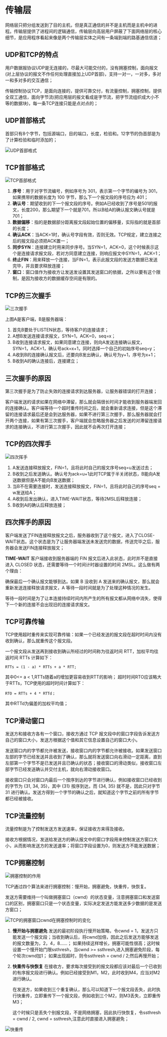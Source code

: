 # 传输层
网络层只把分组发送到了目的主机，但是真正通信的并不是主机而是主机中的进程。传输层提供了进程间的逻辑通信，传输层向高层用户屏蔽了下面网络层的核心细节，是应用程序看起来像是两个传输层实体之间有一条端到端的路基通信信道；

## UDP和TCP的特点
用户数据报协议UDP是无连接的，尽最大可能交付的，没有拥塞控制，面向报文(对上层协议的报文不作任何处理直接加上UDP首部)，支持一对一，一对多，多对一和多对多的交互通信；

传输控制协议TCP，是面向连接的，提供可靠交付，有流量控制，拥塞控制，提供全双工通信，面向字节流(把应用层的报文看成是字节流，把字节流组织成大小不等的数据块)，每一条TCP连接只能是点对点的；

## UDP首部格式
首部只有8个字节，包括源端口，目的端口，长度，检验和。12字节的伪首部是为了计算检验和临时添加的；

![UDP首部格式](img/UDP首部格式.jpg)

## TCP首部格式

![TCP首部格式](img/TCP首部格式.png)

1. **序号**：用于对字节流编号，例如序号为 301，表示第一个字节的编号为 301，如果携带的数据长度为 100 字节，那么下一个报文段的序号应为 401；
2. **确认号**：期望收到的下一个报文段的序号。例如A已经收到了序号是501的报文，长度200，那么期望下一个就是701，所以B给A的确认报文确认号就是701；
3. **数据偏移**：指的是数据部分距离报文段起始位置的偏移量，实际指的就是首部的长度；
4. **确认ACK**：当ACK=1时，确认号字段有效，否则无效。TCP规定，建立连接之后的报文段必须把ACK置一；
5. **同步SYN**：连接建立时用来同步序号。当SYN=1，ACK=0，这个时候表示这个是连接请求报文段，若对方同意建立连接，则响应报文中SYN=1，ACK=1；
6. **终止FIN**：用来释放一个连接，当FIN=1，表示此报文段的发送方数据已发送完毕，并且要求释放连接；
7. **窗口**：窗口值作为接收方让发送发设置其发送窗口的依据，之所以要有这个限制，是因为接收方的数据缓存空间是有限的。

## TCP的三次握手
![三次握手](img/三次握手.png)

上图A是客户端，B是服务器端：
1. 首先B要处于LISTEN状态，等待客户的连接请求；
2. A想B发送连接请求报文，SYN=1，ACK=0，seq=x；
3. B收到连接请求报文，如果同意建立连接，则向A发送连接确认报文，SYN=1，ACK=1，确认号ack=x+1，同时选择一个自己的初始序号seq=y；
4. A收到B的连接确认报文后，还要向B发出确认，确认号为y+1，序号为x+1；
5. B收到A的确认连接后，连接建立；
   
## 三次握手的原因
第三次握手是为了防止失效的连接请求到达服务器，让服务器错误的打开连接；

客户端发送的请求如果在网络中滞留，那么就会隔很长时间才能收到服务器端发回的连接确认。客户端等待一个超时重传时间之后，就会重新请求连接，但是这个滞留的连接请求最后还是会到达服务器，如果不进行第三次握手，那么服务器就会打开两个连接，如果有第三次握手，客户端就会忽略服务器之后发送的对滞留连接请求的连接确认，不进行第三次握手，因此就不会再次打开连接；

## TCP的四次挥手

![四次挥手](img/四次挥手.jpg)

1. A发送连接释放报文，FIN=1，且将此时自己的报文序号seq=u发送过去；
2. B收到之后发送确认。确认号为ack=u+1此时TCP属于半关闭状态，B能向A发送数据但是A不能向B发送数据；
3. 当B不在需要连接时，发送连接释放报文，FIN=1，且将此时自己的序号seq = w发送给A；
4. A收到后发出确认，进入TIME-WAIT状态，等待2MSL后释放连接；
5. B收到A的确认后释放连接；
   
## 四次挥手的原因
客户端发送了FIN连接释放报文之后，服务器收到了这个报文，进入了CLOSE-WAIT状态。这个状态是为了让服务器端发送未发送完的数据，传送完毕之后，服务器会发送FIN连接释放报文；

**TIME-WAIT**
客户端接收到服务器端的 FIN 报文后进入此状态，此时并不是直接进入 CLOSED 状态，还需要等待一个时间计时器设置的时间 2MSL。这么做有两个理由：

确保最后一个确认报文能够到达。如果 B 没收到 A 发送来的确认报文，那么就会重新发送连接释放请求报文，A 等待一段时间就是为了处理这种情况的发生。

等待一段时间是为了让本连接持续时间内所产生的所有报文都从网络中消失，使得下一个新的连接不会出现旧的连接请求报文。

## TCP可靠传输
TCP使用超时重传来实现可靠传输：如果一个已经发送的报文段在超时时间内没有收到确认，那么就重传这个报文段。

一个报文段从发送再到接收到确认所经过的时间称为往返时间 RTT，加权平均往返时间 RTTs 计算如下：

    RTTs = (1 - a) * RTTs + a * RTT;

其中0<= a < 1,RTTs随着a的增加更容易收到RTT的影响；
超时时间RTO应该略大于RTTs，TCP使用的超时时间计算如下：

    RTO = RTTs + 4 * RTTd；

其中RTTd为偏差的加权平均值；

## TCP滑动窗口
发送方和接收方各有一个窗口，接收方通过 TCP 报文段中的窗口字段告诉发送方自己的窗口大小，发送方根据这个值和其它信息设置自己的窗口大小。

发送窗口内的字节都允许被发送，接收窗口内的字节都允许被接收。如果发送窗口左部的字节已经发送并且收到了确认，那么就将发送窗口向右滑动一定距离，直到左部第一个字节不是已发送并且已确认的状态；接收窗口的滑动类似，接收窗口左部字节已经发送确认并交付主机，就向右滑动接收窗口。

接收窗口只会对窗口内最后一个按序到达的字节进行确认，例如接收窗口已经收到的字节为 {31, 34, 35}，其中 {31} 按序到达，而 {34, 35} 就不是，因此只对字节 31 进行确认。发送方得到一个字节的确认之后，就知道这个字节之前的所有字节都已经被接收。

## TCP流量控制
流量控制是为了控制发送方发送速率，保证接收方来得及接收。

接收方根据情况，发送给发送方的确认报文中的窗口字段用来控制发送方窗口大小，从而影响发送方的发送速率；将窗口字段设置为0，则发送方不能发送数据；

## TCP拥塞控制
![拥塞控制的作用](img/拥塞控制的作用.jpg)

TCP通过四个算法来进行拥塞控制：慢开始，拥塞避免，快重传，快恢复。

发送方需要维持一个叫做拥塞窗口（cwnd）的状态变量，注意拥塞窗口和发送窗口的区别，拥塞窗口只是一个状态变量，实际决定发送方能发送多少数据的是发送方窗口；

![TCP的拥塞窗口cwnd在拥塞控制时的变化](img/TCP的拥塞窗口cwnd在拥塞控制时的变化.png)

1. **慢开始与拥塞避免**
   发送的最初阶段执行慢开始策略，令cwnd = 1，发送方只能发送一个报文段；当收到确认后，将cwnd加倍，因此之后发送方能够发送的报文数量为，2，4，8……；
   如果持续这样增长，拥塞可能性很高；这时候设置一个慢开始门限ssthresh，当cwnd >= ssthresh,进入拥塞避免阶段，每个轮次cwnd加1；
   如果出现超时，则令ssthresh = cwnd / 2;然后再慢开始；
2. **快重传与快恢复**
   在接收方，要求每次接受到的报文段都应该对最后一个已收到的有序报文段进行确认。例如已经接受到M1，M2，此时收到M4，应当对M2进行确认。

   在发送方，如果收到三个重复确认，那么可以知道下一个报文段丢失，此时执行快重传，立即重传下一个报文段，例如收到三个M2，则M3丢失，立即重传M3；

   这个时候只是丢失个别报文段，不是网络拥塞，因此执行快恢复，令ssthresh = cwnd / 2, cwnd = ssthresh,注意此时直接进入拥塞避免；

![快重传](img/快重传.png)




